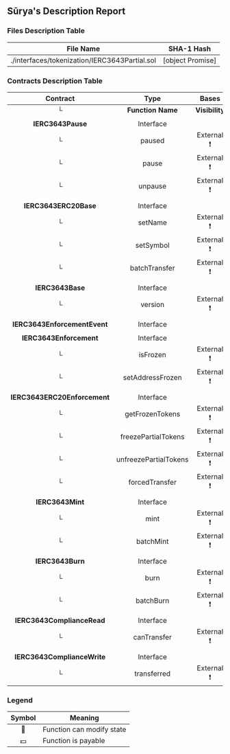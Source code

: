 ## Sūrya's Description Report

### Files Description Table


|  File Name  |  SHA-1 Hash  |
|-------------|--------------|
| ./interfaces/tokenization/IERC3643Partial.sol | [object Promise] |


### Contracts Description Table


|  Contract  |         Type        |       Bases      |                  |                 |
|:----------:|:-------------------:|:----------------:|:----------------:|:---------------:|
|     └      |  **Function Name**  |  **Visibility**  |  **Mutability**  |  **Modifiers**  |
||||||
| **IERC3643Pause** | Interface |  |||
| └ | paused | External ❗️ |   |NO❗️ |
| └ | pause | External ❗️ | 🛑  |NO❗️ |
| └ | unpause | External ❗️ | 🛑  |NO❗️ |
||||||
| **IERC3643ERC20Base** | Interface |  |||
| └ | setName | External ❗️ | 🛑  |NO❗️ |
| └ | setSymbol | External ❗️ | 🛑  |NO❗️ |
| └ | batchTransfer | External ❗️ | 🛑  |NO❗️ |
||||||
| **IERC3643Base** | Interface |  |||
| └ | version | External ❗️ |   |NO❗️ |
||||||
| **IERC3643EnforcementEvent** | Interface |  |||
||||||
| **IERC3643Enforcement** | Interface |  |||
| └ | isFrozen | External ❗️ |   |NO❗️ |
| └ | setAddressFrozen | External ❗️ | 🛑  |NO❗️ |
||||||
| **IERC3643ERC20Enforcement** | Interface |  |||
| └ | getFrozenTokens | External ❗️ |   |NO❗️ |
| └ | freezePartialTokens | External ❗️ | 🛑  |NO❗️ |
| └ | unfreezePartialTokens | External ❗️ | 🛑  |NO❗️ |
| └ | forcedTransfer | External ❗️ | 🛑  |NO❗️ |
||||||
| **IERC3643Mint** | Interface |  |||
| └ | mint | External ❗️ | 🛑  |NO❗️ |
| └ | batchMint | External ❗️ | 🛑  |NO❗️ |
||||||
| **IERC3643Burn** | Interface |  |||
| └ | burn | External ❗️ | 🛑  |NO❗️ |
| └ | batchBurn | External ❗️ | 🛑  |NO❗️ |
||||||
| **IERC3643ComplianceRead** | Interface |  |||
| └ | canTransfer | External ❗️ |   |NO❗️ |
||||||
| **IERC3643ComplianceWrite** | Interface |  |||
| └ | transferred | External ❗️ | 🛑  |NO❗️ |


### Legend

|  Symbol  |  Meaning  |
|:--------:|-----------|
|    🛑    | Function can modify state |
|    💵    | Function is payable |
